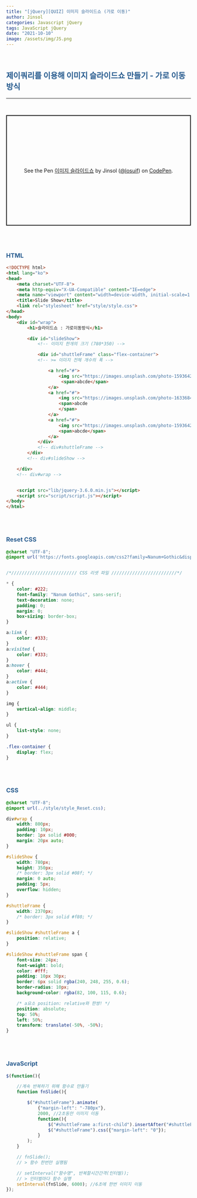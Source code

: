 ```yaml
---
title: "[jQuery][QUIZ] 이미지 슬라이드쇼 (가로 이동)"
author: Jinsol
categories: Javascript jQuery
tags: JavaScript jQuery
date: "2021-10-10"
image: /assets/img/JS.png
---
```


<br>

## <span style="color:#285c8f">제이쿼리를 이용해 이미지 슬라이드쇼 만들기 - 가로 이동 방식</span>

<hr>
<br>

<p class="codepen" data-height="300" data-default-tab="html,result" data-slug-hash="abybLRj" data-user="losuif" style="height: 300px; box-sizing: border-box; display: flex; align-items: center; justify-content: center; border: 2px solid; margin: 1em 0; padding: 1em;">
  <span>See the Pen <a href="https://codepen.io/losuif/pen/abybLRj">
  이미지 슬라이드쇼</a> by Jinsol (<a href="https://codepen.io/losuif">@losuif</a>)
  on <a href="https://codepen.io">CodePen</a>.</span>
</p>
<script async src="https://cpwebassets.codepen.io/assets/embed/ei.js"></script>

<br><br>

### <span style="color:#285c8f">HTML</span>

```html
<!DOCTYPE html>
<html lang="ko">
<head>
    <meta charset="UTF-8">
    <meta http-equiv="X-UA-Compatible" content="IE=edge">
    <meta name="viewport" content="width=device-width, initial-scale=1.0">
    <title>Slide Show</title>
    <link rel="stylesheet" href="style/style.css">
</head>
<body>
    <div id="wrap">
        <h1>슬라이드쇼 : 가로이동방식</h1>

        <div id="slideShow">
            <!-- 이미지 한개의 크기 (780*350) -->

            <div id="shuttleFrame" class="flex-container">
            <!-- >= 이미지 전체 개수의 폭 -->

                <a href="#">
                    <img src="https://images.unsplash.com/photo-1593642533144-3d62aa4783ec?ixid=MnwxMjA3fDF8MHxlZGl0b3JpYWwtZmVlZHwxNnx8fGVufDB8fHx8&ixlib=rb-1.2.1&auto=format&fit=crop&w=500&q=60" alt="이미지1" width="780px" height="350px">
                     <span>abcde</span>
                </a>
                <a href="#">
                    <img src="https://images.unsplash.com/photo-1633684268648-c6360f92a08d?ixid=MnwxMjA3fDB8MHxlZGl0b3JpYWwtZmVlZHwxOHx8fGVufDB8fHx8&ixlib=rb-1.2.1&auto=format&fit=crop&w=500&q=60" alt="이미지2" width="780px" height="350px">
                    <span>abcde
                    </span>
                </a>
                <a href="#">
                    <img src="https://images.unsplash.com/photo-1593642702909-dec73df255d7?ixid=MnwxMjA3fDF8MHxlZGl0b3JpYWwtZmVlZHw0MHx8fGVufDB8fHx8&ixlib=rb-1.2.1&auto=format&fit=crop&w=500&q=60" alt="이미지3" width="780px" height="350px">
                    <span>abcde</span>
                </a>
            </div>
            <!-- div#shuttleFrame -->
        </div>
        <!-- div#slideShow -->

    </div>
    <!-- div#wrap -->


    <script src="lib/jquery-3.6.0.min.js"></script>
    <script src="script/script.js"></script>
</body>
</html>
```


<br><br>

### <span style="color:#285c8f">Reset CSS</span>

```css
@charset "UTF-8";
@import url('https://fonts.googleapis.com/css2?family=Nanum+Gothic&display=swap');


/*///////////////////////// CSS 리셋 파일 /////////////////////////*/

* {
    color: #222;   
    font-family: "Nanum Gothic", sans-serif;  
    text-decoration: none; 
    padding: 0;
    margin: 0;
    box-sizing: border-box;    
}

a:link {
    color: #333;
} 
a:visited {    
    color: #333;
} 
a:hover {
    color: #444;
} 
a:active {
    color: #444;
} 

img {
    vertical-align: middle;
}

ul {
    list-style: none;
}

.flex-container {
    display: flex;
}
```


<br><br>

### <span style="color:#285c8f">CSS</span>

```css
@charset "UTF-8";
@import url(../style/style_Reset.css);

div#wrap {
    width: 800px;
    padding: 10px;
    border: 1px solid #000;
    margin: 20px auto;
}

#slideShow {
    width: 780px;
    height: 350px;
    /* border: 3px solid #08f; */
    margin: 0 auto;
    padding: 5px;
    overflow: hidden;
}

#shuttleFrame {
    width: 2370px;
    /* border: 3px solid #f80; */
}

#slideShow #shuttleFrame a {
    position: relative;
}

#slideShow #shuttleFrame span {
    font-size: 24px;
    font-weight: bold;
    color: #fff;
    padding: 10px 30px;
    border: 6px solid rgba(240, 248, 255, 0.6);
    border-radius: 10px;
    background-color: rgba(82, 100, 115, 0.6);

    /* a요소 position: relative와 한쌍! */
    position: absolute;
    top: 50%;
    left: 50%;
    transform: translate(-50%, -50%);
}
```


<br><br>

### <span style="color:#285c8f">JavaScript</span>

```javascript
$(function(){

    //계속 반복하기 위해 함수로 만들기
    function fnSlide(){

        $("#shuttleFrame").animate(
            {"margin-left": "-780px"}, 
            2000, //2초동안 이미지 이동
            function(){
                $("#shuttleFrame a:first-child").insertAfter("#shuttleFrame a:last-child"),
                $("#shuttleFrame").css({"margin-left": "0"});
            }
        );
    }

    // fnSlide();
    // > 함수 한번만 실행됨

    // setInterval("함수명", 반복할시간간격(인터벌));
    // > 인터벌마다 함수 실행
    setInterval(fnSlide, 6000); //6초에 한번 이미지 이동
});
```